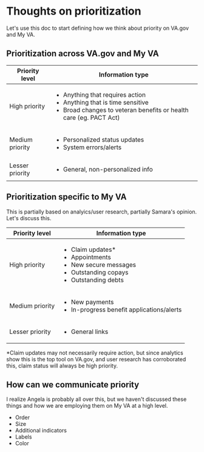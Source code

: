 # Thoughts on prioritization

Let's use this doc to start defining how we think about priority on VA.gov and My VA.

## Prioritization across VA.gov and My VA

|Priority level| Information type|
|--------------|-----------------|
|High priority| <ul><li>Anything that requires action</li><li>Anything that is time sensitive</li><li>Broad changes to veteran benefits or health care (eg. PACT Act)</li></ul>|
|Medium priority|<ul><li>Personalized status updates </li><li>System errors/alerts</li></ul>|
|Lesser priority|<ul><li>General, non-personalized info</li></ul>|

## Prioritization specific to My VA

This is partially based on analyics/user research, partially Samara's opinion. Let's discuss this.

|Priority level| Information type|
|--------------|-----------------|
|High priority| <ul><li>Claim updates* </li><li>Appointments</li><li>New secure messages</li><li>Outstanding copays</li><li>Outstanding debts</li></ul>|
|Medium priority|<ul><li>New payments</li><li>In-progress benefit applications/alerts</li></ul>|
|Lesser priority|<ul><li>General links</li></ul>|

*Claim updates may not necessarily require action, but since analytics show this is the top tool on VA.gov, and user research has corroborated this, claim status will always be high priority.

## How can we communicate priority

I realize Angela is probably all over this, but we haven't discussed these things and how we are employing them on My VA at a high level.

-	Order
-	Size
-	Additional indicators
-	Labels
-	Color
